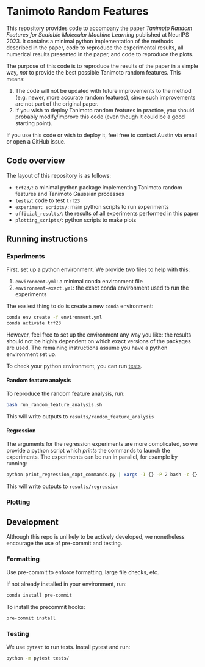# Tanimoto Random Features

This repository provides code to accompany the paper
_Tanimoto Random Features for Scalable Molecular Machine Learning_
published at NeurIPS 2023.
It contains a minimal python implementation of the methods
described in the paper, code to reproduce the experimental results,
all numerical results presented in the paper,
and code to reproduce the plots.

The purpose of this code is to reproduce the results of the paper in a simple way,
_not_ to provide the best possible Tanimoto random features. This means:

1. The code will not be updated with future improvements to the method
  (e.g. newer, more accurate random features),
  since such improvements are not part of the original paper.
2. If you wish to deploy Tanimoto random features in practice, you should probably
  modify/improve this code (even though it could be a good starting point).

If you use this code or wish to deploy it, feel free to contact Austin via email or open a GitHub issue.

## Code overview

The layout of this repository is as follows:

- `trf23/`: a minimal python package implementing Tanimoto random features and Tanimoto Gaussian processes
- `tests/`: code to test `trf23`
- `experiment_scripts/`: main python scripts to run experiments
- `official_results/`: the results of all experiments performed in this paper
- `plotting_scripts/`: python scripts to make plots

## Running instructions

### Experiments

First, set up a python environment.
We provide two files to help with this:

1. `environment.yml`: a minimal conda environment file
2. `environment-exact.yml`: the exact conda environment used to run the experiments

The easiest thing to do is create a new `conda` environment:

```bash
conda env create -f environment.yml
conda activate trf23
```

However, feel free to set up the environment any way you like:
the results should not be highly dependent on which exact versions of the packages are used.
The remaining instructions assume you have a python environment set up.

To check your python environment, you can run [tests](#testing).

#### Random feature analysis

To reproduce the random feature analysis, run:

```bash
bash run_random_feature_analysis.sh
```

This will write outputs to `results/random_feature_analysis`

#### Regression

The arguments for the regression experiments are more complicated,
so we provide a python script which _prints_ the commands to launch the experiments.
The experiments can be run in parallel, for example by running:

```bash
python print_regression_expt_commands.py | xargs -I {} -P 2 bash -c {}
```

This will write outputs to `results/regression`

### Plotting

## Development

Although this repo is unlikely to be actively developed,
we nonetheless encourage the use of pre-commit and testing.

### Formatting

Use pre-commit to enforce formatting, large file checks, etc.

If not already installed in your environment, run:

```bash
conda install pre-commit
```

To install the precommit hooks:

```bash
pre-commit install
```

### Testing

We use `pytest` to run tests.
Install pytest and run:

```bash
python -m pytest tests/
```
